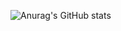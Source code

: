 ![Anurag's GitHub stats](https://github-readme-stats.vercel.app/api?username=daouadji506&show_icons=true)
